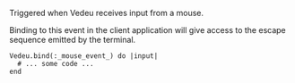 Triggered when Vedeu receives input from a mouse.

Binding to this event in the client application will give access to
the escape sequence emitted by the terminal.

    Vedeu.bind(:_mouse_event_) do |input|
      # ... some code ...
    end
